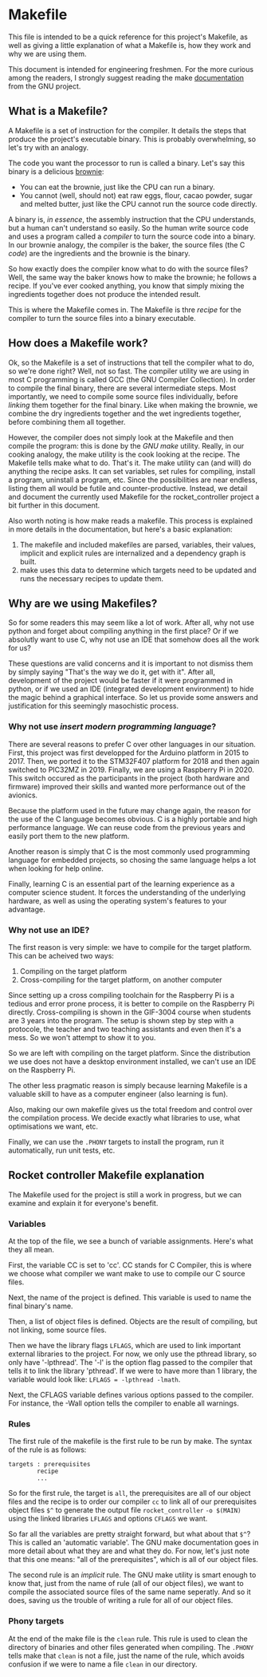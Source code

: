 # Makefile

This file is intended to be a quick reference for this project's Makefile,
as well as giving a little explanation of what a Makefile is, how they work
and why we are using them.

This document is intended for engineering freshmen. For the more curious among
the readers, I strongly suggest reading the make
[documentation](https://www.gnu.org/software/make/manual/make.html) from the
GNU project.


## What is a Makefile?

A Makefile is a set of instruction for the compiler. It
details the steps that produce the project's executable binary. This
is probably overwhelming, so let's try with an analogy.

The code you want the processor to run is called a binary. Let's say this
binary is a delicious [brownie](https://www.youtube.com/watch?v=Ixe_NYTSFwo):

- You can eat the brownie, just like the CPU can run a binary.
- You cannot (well, should not) eat raw eggs, flour, cacao powder, sugar and
	melted butter, just like the CPU cannot run the source code directly.

A binary is, *in essence*, the assembly instruction that the CPU understands,
but a human can't understand so easily. So the human write source code and
uses a program called a *compiler* to turn the source code into a binary.
In our brownie analogy, the compiler is the baker, the source files (the C
*code*) are the ingredients and the brownie is the binary.

So how exactly does the compiler know what to do with the source files?
Well, the same way the baker knows how to make the brownie; he follows a
recipe. If you've ever cooked anything, you know that simply mixing the
ingredients together does not produce the intended result.

This is where the Makefile comes in. The Makefile is thre *recipe* for
the compiler to turn the source files into a binary executable.

## How does a Makefile work?

Ok, so the Makefile is a set of instructions that tell the compiler what to
do, so we're done right? Well, not so fast. The compiler utility we are using
in most C programming is called GCC (the GNU Compiler Collection). In order to
compile the final binary, there are several intermediate steps. Most
importantly, we need to compile some source files individually, before
*linking* them together for the final binary. Like when making the brownie,
we combine the dry ingredients together and the wet ingredients together,
before combining them all together.

However, the compiler does not simply look at the Makefile and then compile
the program: this is done by the *GNU make* utility. Really, in our cooking
analogy, the make utility is the cook looking at the recipe. The Makefile
tells make what to do. That's it. The make utility can (and will) do anything
the recipe asks. It can set variables, set rules for compiling, install a
program, uninstall a program, etc. Since the possibilities are near endless,
listing them all would be futile and counter-productive. Instead, we detail
and document the currently used Makefile for the rocket_controller project
a bit further in this document.

Also worth noting is how make reads a makefile. This process is explained in
more details in the documentation, but here's a basic explanation:

1. The makefile and included makefiles are parsed, variables, their values,
	implicit and explicit rules are internalized and a dependency graph is built.
2. make uses this data to determine which targets need to be updated and runs
	the necessary recipes to update them.

## Why are we using Makefiles?

So for some readers this may seem like a lot of work. After all, why not use
python and forget about compiling anything in the first place? Or if we
absolutly want to use C, why not use an IDE that somehow does all the work for
us?

These questions are valid concerns and it is important to not dismiss them
by simply saying "That's the way we do it, get with it". After all,
development of the project would be faster if it were programmed in python,
or if we used an IDE (integrated development environment) to hide the magic
behind a graphical interface. So let us provide some answers and justification
for this seemingly masochistic process.

### Why not use *insert modern programming language*?

There are several reasons to prefer C over other languages in our situation.
First, this project was first developped for the Arduino platform in 2015
to 2017. Then, we ported it to the STM32F407 platform for 2018 and then again
switched to PIC32MZ in 2019. Finally, we are using a Raspberry Pi in 2020.
This switch occured as the participants in the project (both hardware and
firmware) improved their skills and wanted more performance out of the 
avionics.

Because the platform used in the future may change again, the reason for the
use of the C language becomes obvious. C is a highly portable and high
performance language. We can reuse code from the previous years and easily
port them to the new platform.

Another reason is simply that C is the most commonly used programming language
for embedded projects, so chosing the same language helps a lot when looking
for help online.

Finally, learning C is an essential part of the learning experience as a
computer science student. It forces the understanding of the underlying
hardware, as well as using the operating system's features to your advantage.

### Why not use an IDE?

The first reason is very simple: we have to compile for the target platform.
This can be acheived two ways:

1. Compiling on the target platform
2. Cross-compiling for the target platform, on another computer

Since setting up a cross compiling toolchain for the Raspberry Pi is a tedious
and error prone process, it is better to compile on the Raspberry Pi directly.
Cross-compiling is shown in the GIF-3004 course when students are 3 years into
the program. The setup is shown step by step with a protocole, the teacher and
two teaching assistants and even then it's a mess. So we won't attempt to show
it to you.

So we are left with compiling on the target platform. Since the distribution
we use does not have a desktop environment installed, we can't use an IDE on
the Raspberry Pi.

The other less pragmatic reason is simply because learning Makefile is a
valuable skill to have as a computer engineer (also learning is fun).

Also, making our own makefile gives us the total freedom and control
over the compilation process. We decide exactly what libraries to use,
what optimisations we want, etc.

Finally, we can use the `.PHONY` targets to install the program, run it
automatically, run unit tests, etc.

## Rocket controller Makefile explanation

The Makefile used for the project is still a work in progress, but we can
examine and explain it for everyone's benefit.

### Variables

At the top of the file, we see a bunch of variable assignments. Here's what
they all mean.

First, the variable CC is set to 'cc'. CC stands for C Compiler, this is where
we choose what compiler we want make to use to compile our C source files.

Next, the name of the project is defined. This variable is used to name the
final binary's name.

Then, a list of object files is defined. Objects are the result of compiling,
but not linking, some source files.

Then we have the library flags `LFLAGS`, which are used to link important
external libraries to the project. For now, we only use the pthread library,
so only have '-lpthread'. The '-l' is the option flag passed to the compiler
that tells it to link the library 'pthread'. If we were to have more than 1
library, the variable would look like: `LFLAGS = -lpthread -lmath`.

Next, the CFLAGS variable defines various options passed to the compiler.
For instance, the -Wall option tells the compiler to enable all warnings.

### Rules

The first rule of the makefile is the first rule to be run by make. The syntax
of the rule is as follows:

```
targets : prerequisites
        recipe
        ...
```

So for the first rule, the target is `all`, the prerequisites are all of our
object files and the recipe is to order our compiler `cc` to link all of our
prerequisites object files `$^` to generate the output file `rocket_controller`
`-o $(MAIN)` using the linked libraries `LFLAGS` and options `CFLAGS` we want.

So far all the variables are pretty straight forward, but what about that
`$^`? This is called an 'automatic variable'. The GNU make documentation goes
in more detail about what they are and what they do. For now, let's just note
that this one means: "all of the prerequisites", which is all of our object
files.

The second rule is an *implicit* rule. The GNU make utility is smart enough
to know that, just from the name of rule (all of our object files), we want
to compile the associated source files of the same name seperatly. And so it
does, saving us the trouble of writing a rule for all of our object files.

### Phony targets

At the end of the make file is the `clean` rule. This rule is used to clean
the directory of binaries and other files generated when compiling. The
`.PHONY` tells make that `clean` is not a file, just the name of the rule,
which avoids confusion if we were to name a file `clean` in our directory.

